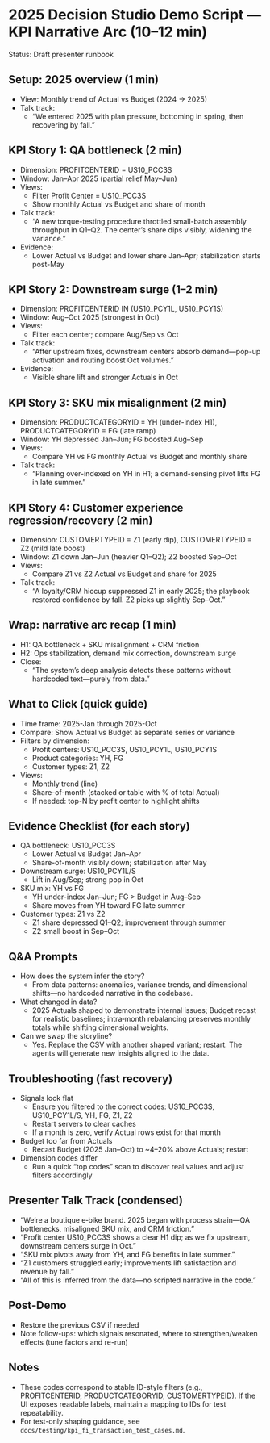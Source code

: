 # 2025 Decision Studio Demo Script — KPI Narrative Arc (10–12 min)

Status: Draft presenter runbook

## Setup: 2025 overview (1 min)
- View: Monthly trend of Actual vs Budget (2024 → 2025)
- Talk track:
  - “We entered 2025 with plan pressure, bottoming in spring, then recovering by fall.”

## KPI Story 1: QA bottleneck (2 min)
- Dimension: PROFITCENTERID = US10_PCC3S
- Window: Jan–Apr 2025 (partial relief May–Jun)
- Views:
  - Filter Profit Center = US10_PCC3S
  - Show monthly Actual vs Budget and share of month
- Talk track:
  - “A new torque-testing procedure throttled small-batch assembly throughput in Q1–Q2. The center’s share dips visibly, widening the variance.”
- Evidence:
  - Lower Actual vs Budget and lower share Jan–Apr; stabilization starts post-May

## KPI Story 2: Downstream surge (1–2 min)
- Dimension: PROFITCENTERID IN (US10_PCY1L, US10_PCY1S)
- Window: Aug–Oct 2025 (strongest in Oct)
- Views:
  - Filter each center; compare Aug/Sep vs Oct
- Talk track:
  - “After upstream fixes, downstream centers absorb demand—pop-up activation and routing boost Oct volumes.”
- Evidence:
  - Visible share lift and stronger Actuals in Oct

## KPI Story 3: SKU mix misalignment (2 min)
- Dimension: PRODUCTCATEGORYID = YH (under-index H1), PRODUCTCATEGORYID = FG (late ramp)
- Window: YH depressed Jan–Jun; FG boosted Aug–Sep
- Views:
  - Compare YH vs FG monthly Actual vs Budget and monthly share
- Talk track:
  - “Planning over-indexed on YH in H1; a demand-sensing pivot lifts FG in late summer.”

## KPI Story 4: Customer experience regression/recovery (2 min)
- Dimension: CUSTOMERTYPEID = Z1 (early dip), CUSTOMERTYPEID = Z2 (mild late boost)
- Window: Z1 down Jan–Jun (heavier Q1–Q2); Z2 boosted Sep–Oct
- Views:
  - Compare Z1 vs Z2 Actual vs Budget and share for 2025
- Talk track:
  - “A loyalty/CRM hiccup suppressed Z1 in early 2025; the playbook restored confidence by fall. Z2 picks up slightly Sep–Oct.”

## Wrap: narrative arc recap (1 min)
- H1: QA bottleneck + SKU misalignment + CRM friction
- H2: Ops stabilization, demand mix correction, downstream surge
- Close:
  - “The system’s deep analysis detects these patterns without hardcoded text—purely from data.”

## What to Click (quick guide)
- Time frame: 2025-Jan through 2025-Oct
- Compare: Show Actual vs Budget as separate series or variance
- Filters by dimension:
  - Profit centers: US10_PCC3S, US10_PCY1L, US10_PCY1S
  - Product categories: YH, FG
  - Customer types: Z1, Z2
- Views:
  - Monthly trend (line)
  - Share-of-month (stacked or table with % of total Actual)
  - If needed: top-N by profit center to highlight shifts

## Evidence Checklist (for each story)
- QA bottleneck: US10_PCC3S
  - Lower Actual vs Budget Jan–Apr
  - Share-of-month visibly down; stabilization after May
- Downstream surge: US10_PCY1L/S
  - Lift in Aug/Sep; strong pop in Oct
- SKU mix: YH vs FG
  - YH under-index Jan–Jun; FG > Budget in Aug–Sep
  - Share moves from YH toward FG late summer
- Customer types: Z1 vs Z2
  - Z1 share depressed Q1–Q2; improvement through summer
  - Z2 small boost in Sep–Oct

## Q&A Prompts
- How does the system infer the story?
  - From data patterns: anomalies, variance trends, and dimensional shifts—no hardcoded narrative in the codebase.
- What changed in data?
  - 2025 Actuals shaped to demonstrate internal issues; Budget recast for realistic baselines; intra‑month rebalancing preserves monthly totals while shifting dimensional weights.
- Can we swap the storyline?
  - Yes. Replace the CSV with another shaped variant; restart. The agents will generate new insights aligned to the data.

## Troubleshooting (fast recovery)
- Signals look flat
  - Ensure you filtered to the correct codes: US10_PCC3S, US10_PCY1L/S, YH, FG, Z1, Z2
  - Restart servers to clear caches
  - If a month is zero, verify Actual rows exist for that month
- Budget too far from Actuals
  - Recast Budget (2025 Jan–Oct) to ~4–20% above Actuals; restart
- Dimension codes differ
  - Run a quick “top codes” scan to discover real values and adjust filters accordingly

## Presenter Talk Track (condensed)
- “We’re a boutique e‑bike brand. 2025 began with process strain—QA bottlenecks, misaligned SKU mix, and CRM friction.”
- “Profit center US10_PCC3S shows a clear H1 dip; as we fix upstream, downstream centers surge in Oct.”
- “SKU mix pivots away from YH, and FG benefits in late summer.”
- “Z1 customers struggled early; improvements lift satisfaction and revenue by fall.”
- “All of this is inferred from the data—no scripted narrative in the code.”

## Post‑Demo
- Restore the previous CSV if needed
- Note follow-ups: which signals resonated, where to strengthen/weaken effects (tune factors and re-run)

## Notes
- These codes correspond to stable ID-style filters (e.g., PROFITCENTERID, PRODUCTCATEGORYID, CUSTOMERTYPEID). If the UI exposes readable labels, maintain a mapping to IDs for test repeatability.
- For test-only shaping guidance, see `docs/testing/kpi_fi_transaction_test_cases.md`.
